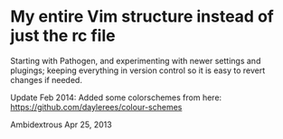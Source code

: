 # My entire Vim structure instead of just the rc file

Starting with Pathogen, and experimenting with newer
settings and plugings; keeping everything in version 
control so it is easy to revert changes if needed.

Update Feb 2014: Added some colorschemes from here:
https://github.com/daylerees/colour-schemes

Ambidextrous
Apr 25, 2013
